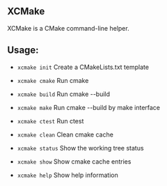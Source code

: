 ## XCMake
XCMake is a CMake command-line helper.

## Usage:
* `xcmake init` Create a CMakeLists.txt template

* `xcmake cmake` Run cmake

* `xcmake build` Run cmake --build

* `xcmake make` Run cmake --build by make interface

* `xcmake ctest` Run ctest

* `xcmake clean` Clean cmake cache

* `xcmake status` Show the working tree status

* `xcmake show` Show cmake cache entries

* `xcmake help` Show help information

